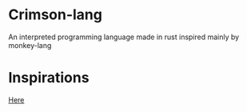 # Crimson-lang
An interpreted programming language made in rust 
inspired mainly by monkey-lang 


# Inspirations 
[Here](https://github.com/wadackel/rs-monkey-lang) 
